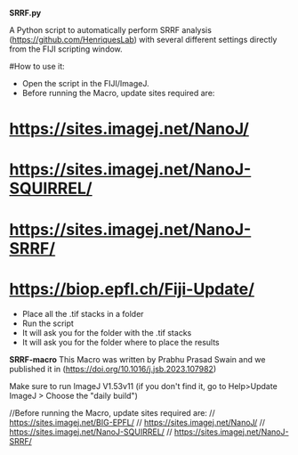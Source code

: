**SRRF.py**

A Python script to automatically perform SRRF analysis (https://github.com/HenriquesLab) with several different settings directly from the FIJI scripting window.

#How to use it: 
- Open the script in the FIJI/ImageJ. 
- Before running the Macro, update sites required are:
# https://sites.imagej.net/NanoJ/
# https://sites.imagej.net/NanoJ-SQUIRREL/
# https://sites.imagej.net/NanoJ-SRRF/
# https://biop.epfl.ch/Fiji-Update/
- Place all the .tif stacks in a folder
- Run the script
- It will ask you for the folder with the .tif stacks
- It will ask you for the folder where to place the results 


**SRRF-macro**
This Macro was written by Prabhu Prasad Swain and we published it in (https://doi.org/10.1016/j.jsb.2023.107982)


Make sure to run ImageJ V1.53v11
(if you don't find it, go to Help>Update ImageJ > Choose the "daily build")

//Before running the Macro, update sites required are:
// https://sites.imagej.net/BIG-EPFL/
// https://sites.imagej.net/NanoJ/
// https://sites.imagej.net/NanoJ-SQUIRREL/
// https://sites.imagej.net/NanoJ-SRRF/


